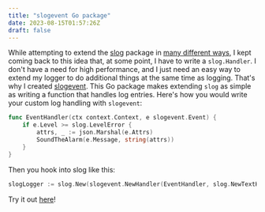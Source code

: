 ```yaml
---
title: "slogevent Go package"
date: 2023-08-15T01:57:26Z
draft: false
---
```


While attempting to extend the [slog](https://pkg.go.dev/log/slog) package in [many different ways](./extend-slog.md), I kept coming back to this idea that, at some point, I have to write a `slog.Handler`. I don't have a need for high performance, and I just need an easy way to extend my logger to do additional things at the same time as logging. That's why I created [slogevent](https://github.com/vikstrous/slogevent). This Go package makes extending `slog` as simple as writing a function that handles log entries. Here's how you would write your custom log handling with `slogevent`:

```go
func EventHandler(ctx context.Context, e slogevent.Event) {
    if e.Level >= slog.LevelError {
        attrs, _ := json.Marshal(e.Attrs)
        SoundTheAlarm(e.Message, string(attrs))
    }
}
```

Then you hook into slog like this:
```go
slogLogger := slog.New(slogevent.NewHandler(EventHandler, slog.NewTextHandler(os.Stderr, nil)))
```

Try it out [here](https://github.com/vikstrous/slogevent)!
